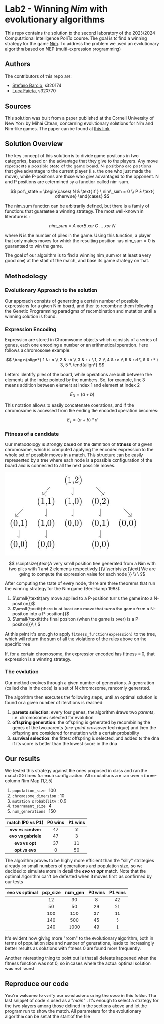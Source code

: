 # Lab2 - Winning *Nim* with evolutionary algorithms
This repo contains the solution to the second laboratory of the 2023/2024 Computational Intelligence PoliTo course. The goal is to find a winning strategy for the game [Nim](https://en.wikipedia.org/wiki/Nim). To address the problem we used an evolutionary algorithm based on MEP (multi-expression programming) 
## Authors
The contributors of this repo are:
* [Stefano Barcio](https://github.com/stefbarcio/computational_intelligence_23-24), s320174 
* [Luca Faieta](https://github.com/LucaFaieta/Computational_Intelligence), s323770

## Sources 
This solution was built from a paper published at the Cornell University of New York by Mihai Oltean, concerning evolutionary solutions for Nim and Nim-like games. The paper can be found at [this link](https://arxiv.org/abs/2109.13109) 

## Solution Overview
The key concept of this solution is to divide game positions in two categories, based on the advantage that they give to the players. Any move represents a possible state of the game board. N-positions are positions that give advantage to the current player (i.e. the one who just made the move), while P-positions are those who give advantaged to the opponent. N and P positions are determined by a function called nim-sum.

$$
pos\_state = 
\begin{cases}
N & \text{ if } \ nim\_sum = 0 \\
P & \text{ otherwise}
\end{cases}
$$

The nim_sum function can be arbitrarily defined, but there is a family of functions that guarantee a winning strategy. The most well-known in literature is :

$$
nim\_sum = A \text{ } xor B \text{ } xor \text{  } C \text{ } ... \text{  } xor \text{ } N
$$

where N is the number of piles in the game. Using this function, a player that only makes moves for which the resulting position has nim_sum = 0 is guaranteed to win the game.

The goal of our algorithm is to find a winning nim_sum (or at least a very good one) at the start of the match, and base its game strategy on that.


## Methodology
### Evolutionary Approach to the solution
Our approach consists of generating a certain number of possible expressions for a given Nim board, and then to recombine them following the Genetic Programming paradigms of recombination and mutation until a winning solution is found.

### Expression Encoding
Expression are stored in Chromosome objects which consists of a series of genes, each one encoding a number or an arithmetical operation. Here follows a chromosome example:

$$
\begin{align*}
1 & : a \\
2 & : b \\
3 & : + \ 1, 2 \\
4 & : c \\
5 & : d \\
6 & : * \ 3, 5 \\
\end{align*}
$$

Letters identify piles of the board, while operations are built between the elements at the index pointed by the numbers. So, for example, line 3 means addition between element at index 1 and element at index 2

$$
E_3 = (a+b)
$$

This notation allows to easily concatenate operations, and if the chromosome is accessed from the ending the encoded operation becomes:

$$
E_3 = (a+b)*d
$$

### Fitness of a candidate
Our methodology is strongly based on the definition of **fitness** of a given chromosome, which is computed applying the encoded expression to the whole set of possible moves in a match. This structure can be easily represented by a tree where each node is a possible configuration of the board and is connected to all the next possible moves.


![Alt Text](nim_tree.JPG)



$$
\scriptsize{\text{A very small position tree generated from a Nim with two piles with 1 and 2 elements respectively.}}\\ 
\scriptsize{\text{ We are going to compute the expression value for each node
}} 
\\
\
$$


After computing the state of every node, there are three theorems that run the winning strategy for the Nim game
(Berlekamp 1988):


1. $\small{\textit{any move applied to a P-position turns the game into a N-position}}$
2. $\small{\textit{there is at least one move that turns the game from a N-position into a P-position}}$
3. $\small{\textit{the final position (when the game is over) is a P-position}}\\
\ $


At this point it's enough to apply `fitness_function(expression)` to the tree, which will return the sum of all the violations of the rules above on the specific tree  

If, for a certain chromosome, the expression encoded has fitness = 0, that expression is a winning strategy.


### The evolution
Our method evolves through a given number of generations. 
A generation (called dna in the code) is a set of N chromosome, randomly generated.

The algorithm then executes the following steps, until an optimal solution is found or a given number of iterations is reached:

  1. **parents selection**: every four genes, the algorithm draws two *parents*, i.e. chromosomes selected for evolution
  2. **offspring generation**: the offspring is generated by recombining the genes of the two parents (*one-point crossover* technique) and then the offspring are considered for mutation with a certain probability
  3. **survival selection**: the fittest offspring is selected, and added to the dna if its score is better than the lowest score in the dna

## Our results
We tested this strategy against the ones proposed in class and ran the match 50 times for each configuration. All simulations are ran over a three-column Nim Map (1,3,5)


1. `population_size` : 100
2. `chromosome_dimension` : 10
3. `mutation_probability` : 0.9
4. `tournament_size` : 4
5. `num_generations` : 150


| **match (P0 vs P1)** | **P0 wins** | **P1 wins** |
|:---:|:---:|:---:|
| **evo vs random** | 47 | 3 
| **evo vs gabriele** | 47 | 3 
| **evo vs opt** | 37 | 11
| **opt vs evo** | 0 | 50  

The algorithm proves to be highly more efficient than the "silly" strategies already on small numbers of generations and population size, so we decided to simulate more in detail the ***evo vs opt*** match. Note that the optimal algorithm can't be defeated when it moves first, as confirmed by our tests

| **evo vs optimal** | **pop_size** | **num_gen** | **P0 wins** |**P1 wins** |
|:---:|:---:|:---:|:---:|:---:|
| | 12 | 30 | 8 | 42
| | 50 | 50 | 29 | 21
| | 100 | 150 | 37 | 11
| | 140 | 500 | 45 | 5
| | 240 | 1000 | 49 | 1

It's evident how giving more "room" to the evolutionary algorithm, both in terms of population size and number of generations, leads to increasingly better results as solutions with fitness 0 are found more frequently.

Another interesting thing to point out is that all defeats happened when the fitness function was not 0, so in cases where the actual optimal solution was not found

## Reproduce our code
You're welcome to verify our conclusions using the code in this folder. The last snippet of code is used as a "*main*" . It's enough to select a strategy for the two players among those defined in the sections above and let the program run to show the match.
All parameters for the evolutionary algorithm can be set at the start of the file
